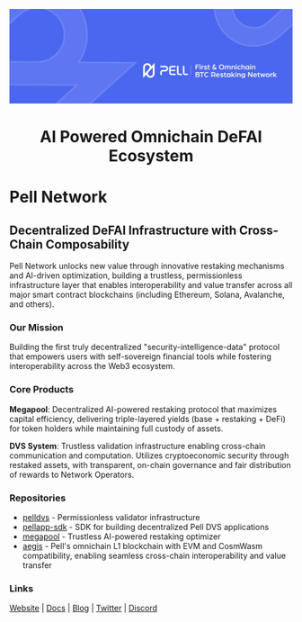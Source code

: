 ![Pell Logo](../images/image.jpg)

<h1 align="center">AI Powered Omnichain DeFAI Ecosystem</h1>

# Pell Network

## Decentralized DeFAI Infrastructure with Cross-Chain Composability

Pell Network unlocks new value through innovative restaking mechanisms and AI-driven optimization, building a trustless, permissionless infrastructure layer that enables interoperability and value transfer across all major smart contract blockchains (including Ethereum, Solana, Avalanche, and others).

### Our Mission

Building the first truly decentralized "security-intelligence-data" protocol that empowers users with self-sovereign financial tools while fostering interoperability across the Web3 ecosystem.

### Core Products

**Megapool**: Decentralized AI-powered restaking protocol that maximizes capital efficiency, delivering triple-layered yields (base + restaking + DeFi) for token holders while maintaining full custody of assets.

**DVS System**: Trustless validation infrastructure enabling cross-chain communication and computation. Utilizes cryptoeconomic security through restaked assets, with transparent, on-chain governance and fair distribution of rewards to Network Operators.

### Repositories

- [pelldvs](https://github.com/0xPellNetwork/pelldvs) - Permissionless validator infrastructure
- [pellapp-sdk](https://github.com/0xPellNetwork/pellapp-sdk) - SDK for building decentralized Pell DVS applications
- [megapool](https://github.com/0xPellNetwork/megapool) - Trustless AI-powered restaking optimizer
- [aegis](https://github.com/0xPellNetwork/aegis) - Pell's omnichain L1 blockchain with EVM and CosmWasm compatibility, enabling seamless cross-chain interoperability and value transfer

### Links

[Website](https://pell.network) | [Docs](https://docs.pell.network) | [Blog](https://medium.com/@pell-network) | [Twitter](https://twitter.com/Pell_Network) | [Discord](https://discord.gg/PnxcEpQH)
